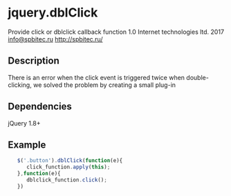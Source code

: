 # jquery.dblClick
Provide click or dblclick callback function
1.0
Internet technologies ltd. 2017
info@spbitec.ru
http://spbitec.ru/

## Description

There is an error when the click event is triggered twice when double-clicking, we solved the problem by creating a small plug-in

## Dependencies

jQuery 1.8+

## Example
```javascript
   $('.button').dblClick(function(e){
      click_function.apply(this); 
   },function(e){
      dblclick_function.click();
   })
```
